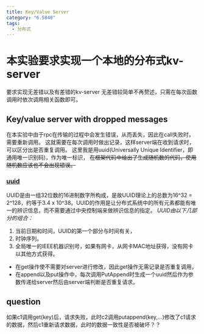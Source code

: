 ```yaml
---
title: Key/Value Server
category: "6.5840"
tags:
  - 分布式
---
```

# 本实验要求实现一个本地的分布式kv-server
要求实现无差错以及有差错的kv-server
无差错较简单不再赘述，只需在每次函数调用时依次调用相关函数即可。
## Key/value server with dropped messages 
在本实验中由于rpc在传输的过程中会发生错误，从而丢失，因此在call失败时，需要重新调用。
这就需要在每次调用时做出记录，这样server端在收到请求时，可以区分出是否重复调用。
这里我是用uuid(Universally Unique Identifier，即通用唯一识别码)，作为唯一标识，
~~在框架代码中给出了生成随机数的代码，使用随机数应该也不会出现错误。~~  
### [uuid](https://zh.wikipedia.org/zh-cn/通用唯一识别码)
UUID是由一组32位数的16进制数字所构成，是故UUID理论上的总数为16^32 = 2^128，约等于3.4 x 10^38。UUID的作用是让分布式系统中的所有元素都能有唯一的辨识信息，而不需要通过中央控制端来做辨识信息的指定。
*UUID由以下几部分的组合：*
1. 当前日期和时间，UUID的第一个部分与时间有关，
2. 时钟序列。
3. 全局唯一的IEEE机器识别号，如果有网卡，从网卡MAC地址获得，没有网卡以其他方式获得。

* 在get操作使不需要对server进行修改，因此get操作无需记录是否重复调用，
* 在append以及put操作中，每次调用PutAppend时生成一个uuid然后作为参数传递给server然后由server端判断是否重复请求。
## question
如果c1调用get(key)后，请求失败，此时c2调用putappend(key,...)修改了c1请求的数据，然后c1重新请求数据，此时的数据一致性是否被破坏？？